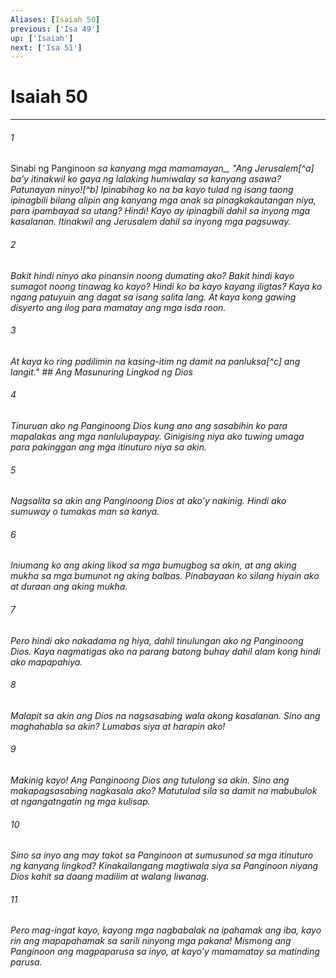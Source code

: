 ```yaml
---
Aliases: [Isaiah 50]
previous: ['Isa 49']
up: ['Isaiah']
next: ['Isa 51']
---
```

# Isaiah 50

***






















###### 1 










Sinabi ng Panginoon <i class="trans-change">sa kanyang mga mamamayan_, "Ang Jerusalem[^a] baʼy itinakwil ko gaya ng lalaking humiwalay sa kanyang asawa? Patunayan ninyo![^b] Ipinabihag ko na ba kayo tulad ng isang taong ipinagbili bilang alipin ang kanyang mga anak sa pinagkakautangan niya, para ipambayad sa utang? Hindi! Kayo ay ipinagbili dahil sa inyong mga kasalanan. Itinakwil ang Jerusalem dahil sa inyong mga pagsuway. 





















###### 2 










Bakit hindi ninyo ako pinansin noong dumating ako? Bakit hindi kayo sumagot noong tinawag ko kayo? Hindi ko ba kayo kayang iligtas? Kaya ko ngang patuyuin ang dagat sa isang salita lang. At kaya kong gawing disyerto ang ilog para mamatay ang mga isda roon. 





















###### 3 










At kaya ko ring padilimin na kasing-itim ng damit na panluksa[^c] ang langit." ## Ang Masunuring Lingkod ng Dios 





















###### 4 










Tinuruan ako ng Panginoong Dios kung ano ang sasabihin ko para mapalakas ang mga nanlulupaypay. Ginigising niya ako tuwing umaga para pakinggan ang mga itinuturo niya sa akin. 





















###### 5 










Nagsalita sa akin ang Panginoong Dios at akoʼy nakinig. Hindi ako sumuway o tumakas man sa kanya. 





















###### 6 










Iniumang ko ang aking likod sa mga bumugbog sa akin, at ang aking mukha sa mga bumunot ng aking balbas. Pinabayaan ko silang hiyain ako at duraan ang aking mukha. 





















###### 7 










Pero hindi ako nakadama ng hiya, dahil tinulungan ako ng Panginoong Dios. Kaya nagmatigas ako na parang batong buhay dahil alam kong hindi ako mapapahiya. 





















###### 8 










Malapit sa akin ang Dios na nagsasabing wala akong kasalanan. Sino ang maghahabla sa akin? Lumabas siya at harapin ako! 





















###### 9 










Makinig kayo! Ang Panginoong Dios ang tutulong sa akin. Sino ang makapagsasabing nagkasala ako? Matutulad sila sa damit na mabubulok at ngangatngatin ng mga kulisap. 





















###### 10 










Sino sa inyo ang may takot sa Panginoon at sumusunod sa mga itinuturo ng kanyang lingkod? Kinakailangang magtiwala siya sa Panginoon niyang Dios kahit sa daang madilim at walang liwanag. 





















###### 11 










Pero mag-ingat kayo, kayong mga nagbabalak na ipahamak ang iba, kayo rin ang mapapahamak sa sarili ninyong mga pakana! Mismong ang Panginoon ang magpaparusa sa inyo, at kayoʼy mamamatay sa matinding parusa.
